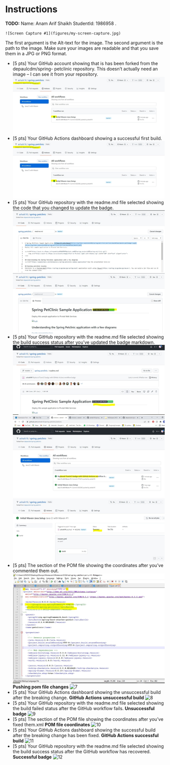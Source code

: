 # Instructions
**TODO:** Name: Anam Arif Shaikh StudentId: 1986958 .
```
![Screen Capture #1](figures/my-screen-capture.jpg)
```
The first argument is the Alt-text for the image. The second argument is the path to the image. Make sure your images are readable and that you save them in a JPG or PNG format.

- [5 pts]  Your GitHub account showing that is has been forked from the depaulcdm/spring- petclinic repository. This doesn’t actually need an image – I can see it from your repository.
![GitHub account forked #1](figures/1.jpg)
- [5 pts] Your GitHub Actions dashboard showing a successful first build.
![GitHub Actions successful build #2](figures/1.jpg)
- [5 pts] Your GitHub repository with the readme.md file selected showing the code that you changed to update the badge.
![Code changed to update badge #3](figures/2.jpg)
![Successful badge #4](figures/3.jpg)
- [5 pts] Your GitHub repository with the readme.md file selected showing the build success status after you’ve updated the badge markdown.
![GitHub Actions successful build #5](figures/4.jpg)
![GitHub Actions successful build #6](figures/5.jpg)
![GitHub Actions successful build #6](figures/6.jpg)
- [5 pts] The section of the POM file showing the coordinates after you’ve commented them out.
![POM file commented coordinates #7](figures/6.1.jpg)
**Pushing pom file changes** ![7](https://user-images.githubusercontent.com/71361552/154578591-1f0e2ea5-1e27-4eb9-a9ec-ce7a91a1c428.png)
- [5 pts] Your GitHub Actions dashboard showing the unsuccessful build after the breaking change.
**GitHub Actions unsuccessful build** ![8](https://user-images.githubusercontent.com/71361552/154577834-e437aea3-02ba-4743-89c1-704491125be8.png)
- [5 pts] Your GitHub repository with the readme.md file selected showing the build failed status after the GitHub workflow fails.
**Unsuccessful badge** ![9](https://user-images.githubusercontent.com/71361552/154578083-2daf977f-e361-4bc7-8737-85f00dc1d11c.png)
- [5 pts] The section of the POM file showing the coordinates after you’ve fixed them.xml
**POM file coordinates** ![10](https://user-images.githubusercontent.com/71361552/154578085-ea0eea75-6f9a-4bf3-a297-78179f3f6caf.png)
- [5 pts] Your GitHub Actions dashboard showing the successful build after the breaking change has been fixed.
**GitHub Actions successful build** ![11](https://user-images.githubusercontent.com/71361552/154578090-3d099408-1572-447a-b33e-6ac34d104346.png)
- [5 pts] Your GitHub repository with the readme.md file selected showing the build success status after the GitHub workflow has recovered.
**Successful badge** ![12](https://user-images.githubusercontent.com/71361552/154578092-46d61829-67d3-4589-8ea7-447106ebbd04.png)







